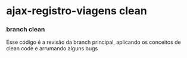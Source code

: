 # ajax-registro-viagens clean

### branch clean
Esse código é a revisão da branch principal, aplicando os conceitos de clean code e arrumando alguns bugs

